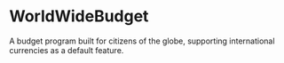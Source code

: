 # WorldWideBudget
A budget program built for citizens of the globe, supporting international currencies as a default feature.

